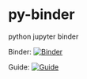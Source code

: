 # py-binder
python jupyter binder

Binder: [![Binder](https://mybinder.org/badge_logo.svg)](https://mybinder.org/v2/gh/Savan25/py-binder/HEAD)

Guide: [![Guide](https://mybinder.org/badge_logo.svg)]([https://mybinder.org/v2/gh/Savan25/py-binder/HEAD](https://the-turing-way.netlify.app/communication/binder/zero-to-binder.html))

